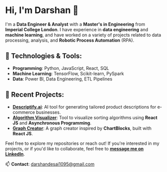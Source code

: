 # Hi, I'm Darshan 👋

I'm a **Data Engineer & Analyst** with a **Master's in Engineering** from **Imperial College London**. I have experience in **data engineering** and **machine learning**, and have worked on a variety of projects related to data processing, analysis, and **Robotic Process Automation** (RPA).


## 🔧 **Technologies & Tools**:
- **Programming**: Python, JavaScript, React, SQL
- **Machine Learning**: TensorFlow, Scikit-learn, PySpark
- **Data**: Power BI, Data Engineering, ETL Pipelines

## 🌱 **Recent Projects**:
- **[Descriptify.ai](https://www.descriptify.ai)**: AI tool for generating tailored product descriptions for e-commerce businesses.
- **[Algorithm Visualizer](https://github.com/your-username/algorithm-visualizer)**: Tool to visualize sorting algorithms using **React JS** and **Asynchronous Programming**.
- **[Graph Creator](https://github.com/your-username/graph-creator)**: A graph creator inspired by **ChartBlocks**, built with **React JS**.

Feel free to explore my repositories or reach out! If you're interested in my projects, or if you'd like to collaborate, feel free to **[message me on LinkedIn](https://www.linkedin.com/in/darshandesai95)**.


📫 **Contact**: [darshandesai1095@gmail.com](mailto:darshandesai1095@gmail.com)
